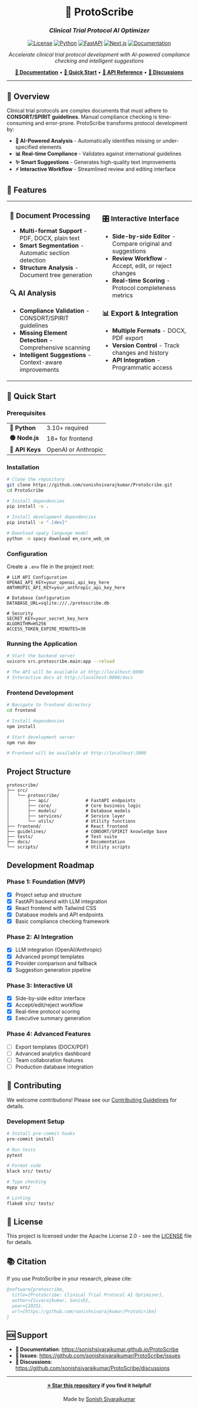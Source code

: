 <div align="center">

# 🧬 ProtoScribe
### *Clinical Trial Protocol AI Optimizer*

[![License](https://img.shields.io/badge/License-Apache_2.0-blue.svg)](https://opensource.org/licenses/Apache-2.0)
[![Python](https://img.shields.io/badge/python-3.10+-blue.svg)](https://www.python.org/downloads/)
[![FastAPI](https://img.shields.io/badge/FastAPI-0.100+-green.svg)](https://fastapi.tiangolo.com/)
[![Next.js](https://img.shields.io/badge/Next.js-14+-black.svg)](https://nextjs.org/)
[![Documentation](https://img.shields.io/badge/docs-MkDocs-blue.svg)](https://sonishsivarajkumar.github.io/ProtoScribe)

*Accelerate clinical trial protocol development with AI-powered compliance checking and intelligent suggestions*

[**📖 Documentation**](https://sonishsivarajkumar.github.io/ProtoScribe) • [**🚀 Quick Start**](#-quick-start) • [**🔧 API Reference**](https://sonishsivarajkumar.github.io/ProtoScribe/api-reference/overview/) • [**💬 Discussions**](https://github.com/sonishsivarajkumar/ProtoScribe/discussions)

</div>

---

## 🎯 Overview

Clinical trial protocols are complex documents that must adhere to **CONSORT/SPIRIT guidelines**. Manual compliance checking is time-consuming and error-prone. ProtoScribe transforms protocol development by:

- **🤖 AI-Powered Analysis** - Automatically identifies missing or under-specified elements
- **📊 Real-time Compliance** - Validates against international guidelines  
- **✨ Smart Suggestions** - Generates high-quality text improvements
- **⚡ Interactive Workflow** - Streamlined review and editing interface

## 🌟 Features

<table>
<tr>
<td width="50%">

### 📄 **Document Processing**
- **Multi-format Support** - PDF, DOCX, plain text
- **Smart Segmentation** - Automatic section detection
- **Structure Analysis** - Document tree generation

### 🔍 **AI Analysis**
- **Compliance Validation** - CONSORT/SPIRIT guidelines
- **Missing Element Detection** - Comprehensive scanning
- **Intelligent Suggestions** - Context-aware improvements

</td>
<td width="50%">

### 🎛️ **Interactive Interface**
- **Side-by-side Editor** - Compare original and suggestions
- **Review Workflow** - Accept, edit, or reject changes
- **Real-time Scoring** - Protocol completeness metrics

### 📊 **Export & Integration**
- **Multiple Formats** - DOCX, PDF export
- **Version Control** - Track changes and history
- **API Integration** - Programmatic access

</td>
</tr>
</table>

## 🚀 Quick Start

### Prerequisites

<table>
<tr>
<td><strong>🐍 Python</strong></td>
<td>3.10+ required</td>
</tr>
<tr>
<td><strong>🟢 Node.js</strong></td>
<td>18+ for frontend</td>
</tr>
<tr>
<td><strong>🔑 API Keys</strong></td>
<td>OpenAI or Anthropic</td>
</tr>
</table>

### Installation

```bash
# Clone the repository
git clone https://github.com/sonishsivarajkumar/ProtoScribe.git
cd ProtoScribe

# Install dependencies
pip install -e .

# Install development dependencies
pip install -e ".[dev]"

# Download spaCy language model
python -m spacy download en_core_web_sm
```

### Configuration

Create a `.env` file in the project root:

```env
# LLM API Configuration
OPENAI_API_KEY=your_openai_api_key_here
ANTHROPIC_API_KEY=your_anthropic_api_key_here

# Database Configuration
DATABASE_URL=sqlite:///./protoscribe.db

# Security
SECRET_KEY=your_secret_key_here
ALGORITHM=HS256
ACCESS_TOKEN_EXPIRE_MINUTES=30
```

### Running the Application

```bash
# Start the backend server
uvicorn src.protoscribe.main:app --reload

# The API will be available at http://localhost:8000
# Interactive docs at http://localhost:8000/docs
```

### Frontend Development

```bash
# Navigate to frontend directory
cd frontend

# Install dependencies
npm install

# Start development server
npm run dev

# Frontend will be available at http://localhost:3000
```

## Project Structure

```
protoscribe/
├── src/
│   └── protoscribe/
│       ├── api/              # FastAPI endpoints
│       ├── core/             # Core business logic
│       ├── models/           # Database models
│       ├── services/         # Service layer
│       └── utils/            # Utility functions
├── frontend/                 # React frontend
├── guidelines/               # CONSORT/SPIRIT knowledge base
├── tests/                    # Test suite
├── docs/                     # Documentation
└── scripts/                  # Utility scripts
```

## Development Roadmap

### Phase 1: Foundation (MVP)
- [x] Project setup and structure
- [x] FastAPI backend with LLM integration
- [x] React frontend with Tailwind CSS
- [x] Database models and API endpoints
- [x] Basic compliance checking framework

### Phase 2: AI Integration
- [x] LLM integration (OpenAI/Anthropic)
- [x] Advanced prompt templates
- [x] Provider comparison and fallback
- [x] Suggestion generation pipeline

### Phase 3: Interactive UI
- [x] Side-by-side editor interface
- [x] Accept/edit/reject workflow
- [x] Real-time protocol scoring
- [x] Executive summary generation

### Phase 4: Advanced Features
- [ ] Export templates (DOCX/PDF)
- [ ] Advanced analytics dashboard
- [ ] Team collaboration features
- [ ] Production database integration

## 🤝 Contributing

We welcome contributions! Please see our [Contributing Guidelines](CONTRIBUTING.md) for details.

### Development Setup

```bash
# Install pre-commit hooks
pre-commit install

# Run tests
pytest

# Format code
black src/ tests/

# Type checking
mypy src/

# Linting
flake8 src/ tests/
```

## 📄 License

This project is licensed under the Apache License 2.0 - see the [LICENSE](LICENSE) file for details.

## 📚 Citation

If you use ProtoScribe in your research, please cite:

```bibtex
@software{protoscribe,
  title={ProtoScribe: Clinical Trial Protocol AI Optimizer},
  author={Sivarajkumar, Sonish},
  year={2025},
  url={https://github.com/sonishsivarajkumar/ProtoScribe}
}
```

## 🆘 Support

- **📖 Documentation**: https://sonishsivarajkumar.github.io/ProtoScribe
- **🐛 Issues**: https://github.com/sonishsivarajkumar/ProtoScribe/issues
- **💬 Discussions**: https://github.com/sonishsivarajkumar/ProtoScribe/discussions

---

<div align="center">

**[⭐ Star this repository](https://github.com/sonishsivarajkumar/ProtoScribe) if you find it helpful!**

Made by [Sonish Sivarajkumar](https://github.com/sonishsivarajkumar)

</div>

